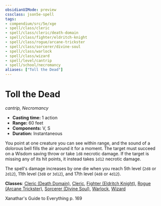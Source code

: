 ```yaml
---
obsidianUIMode: preview
cssclass: json5e-spell
tags:
- compendium/src/5e/xge
- spell/class/cleric
- spell/class/cleric/death-domain
- spell/class/fighter/eldritch-knight
- spell/class/rogue/arcane-trickster
- spell/class/sorcerer/divine-soul
- spell/class/warlock
- spell/class/wizard
- spell/level/cantrip
- spell/school/necromancy
aliases: ["Toll the Dead"]
---
```

# Toll the Dead
*cantrip, Necromancy*  

- **Casting time:** 1 action
- **Range:** 60 feet
- **Components:** V, S
- **Duration:** Instantaneous

You point at one creature you can see within range, and the sound of a dolorous bell fills the air around it for a moment. The target must succeed on a Wisdom saving throw or take `1d8` necrotic damage. If the target is missing any of its hit points, it instead takes `1d12` necrotic damage.

The spell's damage increases by one die when you reach 5th level (`2d8` or `2d12`), 11th level (`3d8` or `3d12`), and 17th level (`4d8` or `4d12`).

**Classes**: [Cleric (Death Domain)](../classes/cleric-death-domain.md#), [Cleric](../classes/cleric.md#), [Fighter (Eldritch Knight)](../classes/fighter-eldritch-knight.md#), [Rogue (Arcane Trickster)](../classes/rogue-arcane-trickster.md#), [Sorcerer (Divine Soul)](../classes/sorcerer-divine-soul-xge.md#), [Warlock](../classes/warlock.md#), [Wizard](../classes/wizard.md#)

Xanathar's Guide to Everything p. 169